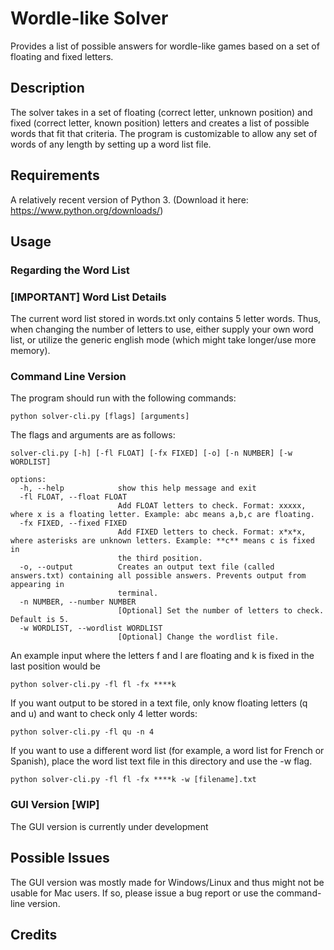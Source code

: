# Wordle-like Solver
Provides a list of possible answers for wordle-like games based on a set of floating and fixed letters.

## Description
The solver takes in a set of floating (correct letter, unknown position) and fixed (correct letter, known position) letters and creates a list of possible words that fit that criteria. The program is customizable to allow any set of words of any length by setting up a word list file.

## Requirements
A relatively recent version of Python 3. (Download it here: https://www.python.org/downloads/)

## Usage
### Regarding the Word List

### [IMPORTANT] Word List Details
The current word list stored in words.txt only contains 5 letter words. Thus, when changing the number of letters to use, either supply your own word list, or utilize the generic english mode (which might take longer/use more memory).
### Command Line Version
The program should run with the following commands:
```
python solver-cli.py [flags] [arguments]
```
The flags and arguments are as follows:
```
solver-cli.py [-h] [-fl FLOAT] [-fx FIXED] [-o] [-n NUMBER] [-w WORDLIST]

options:
  -h, --help            show this help message and exit
  -fl FLOAT, --float FLOAT
                        Add FLOAT letters to check. Format: xxxxx, where x is a floating letter. Example: abc means a,b,c are floating.      
  -fx FIXED, --fixed FIXED
                        Add FIXED letters to check. Format: x*x*x, where asterisks are unknown letters. Example: **c** means c is fixed in   
                        the third position.
  -o, --output          Creates an output text file (called answers.txt) containing all possible answers. Prevents output from appearing in  
                        terminal.
  -n NUMBER, --number NUMBER
                        [Optional] Set the number of letters to check. Default is 5.
  -w WORDLIST, --wordlist WORDLIST
                        [Optional] Change the wordlist file.

```
An example input where the letters f and l are floating and k is fixed in the last position would be
```
python solver-cli.py -fl fl -fx ****k
```
If you want output to be stored in a text file, only know floating letters (q and u) and want to check only 4 letter words:
```
python solver-cli.py -fl qu -n 4
```
If you want to use a different word list (for example, a word list for French or Spanish), place the word list text file in this directory and use the -w flag.
```
python solver-cli.py -fl fl -fx ****k -w [filename].txt
```
### GUI Version [WIP]
The GUI version is currently under development

## Possible Issues
The GUI version was mostly made for Windows/Linux and thus might not be usable for Mac users. If so, please issue a bug report or use the command-line version.
## Credits
